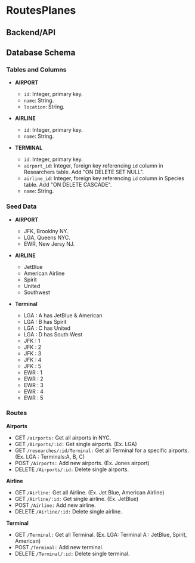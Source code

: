 # RoutesPlanes
## Backend/API 

## Database Schema

### Tables and Columns

- **AIRPORT**
  - `id`: Integer, primary key.
  - `name`: String.
  - `location`: String.

- **AIRLINE**
  - `id`: Integer, primary key.
  - `name`: String.

- **TERMINAL**
  - `id`: Integer, primary key.
  - `airport_id`: Integer, foreign key referencing `id` column in Researchers table. Add "ON DELETE SET NULL".
  - `airline_id`: Integer, foreign key referencing `id` column in Species table. Add "ON DELETE CASCADE".
  - `name`: String.



### Seed Data
- **AIRPORT**
  - JFK, Brooklny NY.
  - LGA, Queens NYC.
  - EWR, New Jersy NJ.
 
- **AIRLINE**
  - JetBlue
  - American Airline
  - Spirit
  - United
  - Southwest


- **Terminal**
  - LGA : A has JetBlue & American
  - LGA : B has Spirit
  - LGA : C has United
  - LGA : D has South West
  - JFK : 1 
  - JFK : 2
  - JFK : 3
  - JFK : 4
  - JFK : 5
  - EWR : 1
  - EWR : 2
  - EWR : 3
  - EWR : 4
  - EWR : 5



### Routes

**Airports**
- GET `/airports:` Get all airports in NYC.
- GET `/Airports/:id:` Get single airports. (Ex. LGA)
- GET `/researches/:id/Terminal:` Get all Terminal for a specific airports. (Ex. LGA : Terminals:A, B, C)
- POST `/Airports:` Add new airports. (Ex. Jones airport)
- DELETE `/Airports/:id:` Delete single airports.

**Airline**
- GET `/Airline:` Get all Airline.  (Ex. Jet Blue, American Airline)
- GET `/Airline/:id:` Get single airline. (Ex. JetBlue)
- POST `/Airline:` Add new airline.
- DELETE `/Airline/:id:` Delete single airline.

**Terminal**
- GET `/Terminal:` Get all Terminal. (Ex. LGA: Terminal A : JetBlue, Spirit, American)
- POST `/Terminal:` Add new terminal.
- DELETE `/Terminal/:id:` Delete single terminal.